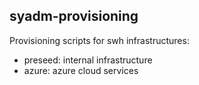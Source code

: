 syadm-provisioning
------------------

Provisioning scripts for swh infrastructures:
- preseed: internal infrastructure
- azure: azure cloud services

